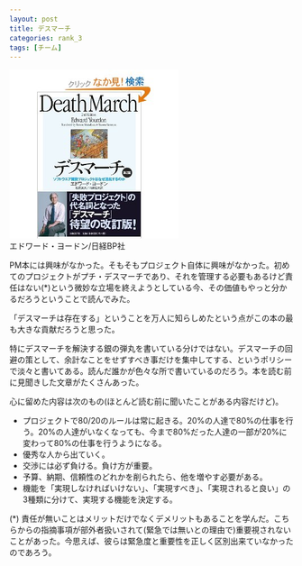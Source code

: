 ```yaml
---
layout: post
title: デスマーチ
categories: rank_3
tags: [チーム]
---
```



<div class="book"><div class="book_image"><a href="http://www.amazon.co.jp/dp/4822282716"><img src="/images/death_march.jpg"></img></a></div><div class="book_info">エドワード・ヨードン/日経BP社</div><div class="clear"></div></div>

PM本には興味がなかった。そもそもプロジェクト自体に興味がなかった。初めてのプロジェクトがプチ・デスマーチであり、それを管理する必要もあるけど責任はない(*)という微妙な立場を終えようとしている今、その価値もやっと分かるだろうということで読んでみた。

「デスマーチは存在する」ということを万人に知らしめたという点がこの本の最も大きな貢献だろうと思った。

特にデスマーチを解決する銀の弾丸を書いている分けではない。デスマーチの回避の策として、余計なことをせずすべき事だけを集中してする、というポリシーで淡々と書いてある。読んだ誰かが色々な所で書いているのだろう。本を読む前に見聞きした文章がたくさんあった。

心に留めた内容は次のもの(ほとんど読む前に聞いたことがある内容だけど)。

* プロジェクトで80/20のルールは常に起きる。20%の人達で80%の仕事を行う。20%の人達がいなくなっても、今まで80%だった人達の一部が20%に変わって80%の仕事を行うようになる。
* 優秀な人から出ていく。
* 交渉には必ず負ける。負け方が重要。
* 予算、納期、信頼性のどれかを削られたら、他を増やす必要がある。
* 機能を「実現しなければいけない」、「実現すべき」、「実現されると良い」の3種類に分けて、実現する機能を決定する。

(*) 責任が無いことはメリットだけでなくデメリットもあることを学んだ。こちらからの指摘事項が部外者扱いされて(緊急では無いとの理由で)重要視されないことがあった。今思えば、彼らは緊急度と重要性を正しく区別出来ていなかったのであろう。
